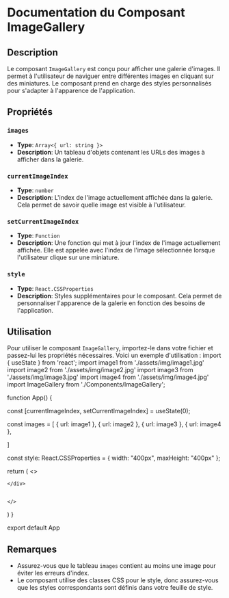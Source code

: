 # Documentation du Composant ImageGallery

## Description
Le composant `ImageGallery` est conçu pour afficher une galerie d'images. Il permet à l'utilisateur de naviguer entre différentes images en cliquant sur des miniatures. Le composant prend en charge des styles personnalisés pour s'adapter à l'apparence de l'application.

## Propriétés

### `images`
- **Type**: `Array<{ url: string }>`
- **Description**: Un tableau d'objets contenant les URLs des images à afficher dans la galerie.

### `currentImageIndex`
- **Type**: `number`
- **Description**: L'index de l'image actuellement affichée dans la galerie. Cela permet de savoir quelle image est visible à l'utilisateur.

### `setCurrentImageIndex`
- **Type**: `Function`
- **Description**: Une fonction qui met à jour l'index de l'image actuellement affichée. Elle est appelée avec l'index de l'image sélectionnée lorsque l'utilisateur clique sur une miniature.

### `style`
- **Type**: `React.CSSProperties`
- **Description**: Styles supplémentaires pour le composant. Cela permet de personnaliser l'apparence de la galerie en fonction des besoins de l'application.

## Utilisation
Pour utiliser le composant `ImageGallery`, importez-le dans votre fichier et passez-lui les propriétés nécessaires. Voici un exemple d'utilisation :
import { useState } from 'react';
import image1 from './assets/img/image1.jpg'
import image2 from './assets/img/image2.jpg'
import image3 from './assets/img/image3.jpg'
import image4 from './assets/img/image4.jpg'
import ImageGallery from './Components/ImageGallery';


function App() {
 
  const [currentImageIndex, setCurrentImageIndex] = useState(0);

  const images = [
    {
      url: image1
    },
    {
      url: image2
    },
    {
      url: image3
    },
    {
      url: image4
    },
    
  ]

  const style: React.CSSProperties = {
      width: "400px",
      maxHeight: "400px"
  };

  return (
    <>
    <div className='flex justify-center items-center mt-5' >
      <ImageGallery 
        style={style} 
        images={images} 
        currentImageIndex={currentImageIndex} 
        setCurrentImageIndex={setCurrentImageIndex}      
      />
     
    </div>
    
     
    </>
  )
}

export default App

## Remarques
- Assurez-vous que le tableau `images` contient au moins une image pour éviter les erreurs d'index.
- Le composant utilise des classes CSS pour le style, donc assurez-vous que les styles correspondants sont définis dans votre feuille de style.
